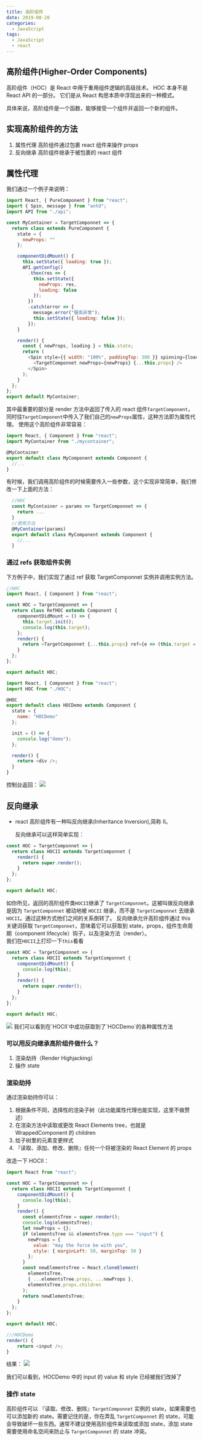 ```yaml
---
title: 高阶组件
date: 2019-08-20
categories:
  - JavaScript
tags:
  - JavaScript
  - react
---
```


## 高阶组件(Higher-Order Components)

高阶组件（HOC）是 React 中用于重用组件逻辑的高级技术。 HOC 本身不是 React API 的一部分。 它们是从 React 构思本质中浮现出来的一种模式。

具体来说，高阶组件是一个函数，能够接受一个组件并返回一个新的组件。

## 实现高阶组件的方法

1. 属性代理
   高阶组件通过包裹 react 组件来操作 props
2. 反向继承
   高阶组件继承于被包裹的 react 组件

## 属性代理

我们通过一个例子来说明：

```js
import React, { PureComponent } from "react";
import { Spin, message } from "antd";
import API from "./api";

const MyContainer = TargetComponnet => {
  return class extends PureComponent {
    state = {
      newProps: ""
    };

    componentDidMount() {
      this.setState({ loading: true });
      API.getConfig()
        .then(res => {
          this.setState({
            newProps: res,
            loading: false
          });
        })
        .catch(error => {
          message.error("服务异常");
          this.setState({ loading: false });
        });
    }

    render() {
      const { newProps, loading } = this.state;
      return (
        <Spin style={{ width: "100%", paddingTop: 300 }} spinning={loading}>
          <TargetComponnet newProps={newProps} {...this.props} />
        </Spin>
      );
    }
  };
};
export default MyContainer;
```

其中最重要的部分是 render 方法中返回了传入的 react 组件`TargetComponent`，同时往`TargetComponent`中传入了我们自己的`newProps`属性，这种方法即为属性代理。
使用这个高阶组件非常容易：

```js
import React, { Component } from "react";
import MyContainer from "./mycontainer";

@MyContainer
export default class MyComponent extends Component {
  //...
}
```

有时候，我们调用高阶组件的时候需要传入一些参数，这个实现非常简单，我们修改一下上面的方法：

```js
  //HOC
  const MyContainer = params => TargetComponnet => {
    return ...
  }
  //使用方法
  @MyContainer(params)
  export default class MyComponent extends Component {
    //...
  }

```

### 通过 refs 获取组件实例

下方例子中，我们实现了通过 ref 获取 TargetComponnet 实例并调用实例方法。

```js
//HOC
import React, { Component } from "react";

const HOC = TargetComponnet => {
  return class RefHOC extends Component {
    componentDidMount = () => {
      this.target.init();
      console.log(this.target);
    };
    render() {
      return <TargetComponnet {...this.props} ref={e => (this.target = e)} />;
    }
  };
};

export default HOC;
```

```js
import React, { Component } from "react";
import HOC from "./HOC";

@HOC
export default class HOCDemo extends Component {
  state = {
    name: "HOCDemo"
  };

  init = () => {
    console.log("demo");
  };

  render() {
    return <div />;
  }
}
```

控制台返回：
<img src='/assets/images/20190820/WX20190821-101136.png'>

## 反向继承

- react 高阶组件有一种叫反向继承(Inheritance Inversion),简称 II。

  反向继承可以这样简单实现：

```js
const HOC = TargetComponnet => {
  return class HOCII extends TargetComponnet {
    render() {
      return super.render();
    }
  };
};

export default HOC;
```

如你所见，返回的高阶组件类`HOCII`继承了 `TargetComponnet`。这被叫做反向继承是因为 `TargetComponnet` 被动地被 `HOCII` 继承，而不是 `TargetComponnet` 去继承 `HOCII`。通过这种方式他们之间的关系倒转了。
反向继承允许高阶组件通过 this 关键词获取 `TargetComponnet`，意味着它可以获取到 state，props，组件生命周期（component lifecycle）钩子，以及渲染方法（render）。  
我们在`HOCII`上打印一下`this`看看

```js
const HOC = TargetComponnet => {
  return class HOCII extends TargetComponnet {
    componentDidMount() {
      console.log(this);
    }
    render() {
      return super.render();
    }
  };
};

export default HOC;
```

<img src='/assets/images/20190820/WX20190821-105507.png'>
我们可以看到在`HOCII`中成功获取到了`HOCDemo`的各种属性方法

### 可以用反向继承高阶组件做什么？

1. 渲染劫持（Render Highjacking）
2. 操作 state

### 渲染劫持

通过渲染劫持你可以：

1. 根据条件不同，选择性的渲染子树（此功能属性代理也能实现，这里不做赘述）
2. 在渲染方法中读取或更改 React Elements tree，也就是 WrappedComponent 的 children
3. 给子树里的元素变更样式
4. 『读取、添加、修改、删除』任何一个将被渲染的 React Element 的 props

改造一下 HOCII：

```js
import React from "react";

const HOC = TargetComponnet => {
  return class HOCII extends TargetComponnet {
    componentDidMount() {
      console.log(this);
    }
    render() {
      const elementsTree = super.render();
      console.log(elementsTree);
      let newProps = {};
      if (elementsTree && elementsTree.type === "input") {
        newProps = {
          value: "may the force be with you",
          style: { marginLeft: 50, marginTop: 50 }
        };
      }
      const newElementsTree = React.cloneElement(
        elementsTree,
        { ...elementsTree.props, ...newProps },
        elementsTree.props.children
      );
      return newElementsTree;
    }
  };
};

export default HOC;
```

```js
///HOCDemo
render() {
    return <input />;
}
```

结果：
<img src='/assets/images/20190820/WX20190821-114036.png'>

我们可以看到，HOCDemo 中的 input 的 value 和 style 已经被我们改掉了

### 操作 state

高阶组件可以 『读取、修改、删除』`TargetComponnet` 实例的 state，如果需要也可以添加新的 state。需要记住的是，你在弄乱 `TargetComponnet` 的 state，可能会导致破坏一些东西。通常不建议使用高阶组件来读取或添加 state，添加 state 需要使用命名空间来防止与 `TargetComponnet` 的 state 冲突。




